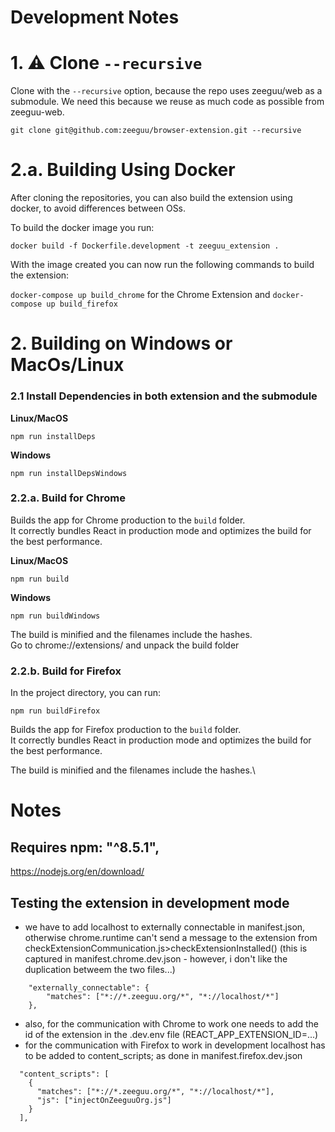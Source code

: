 # Development Notes

# 1. ⚠️ Clone `--recursive`

Clone with the `--recursive` option, because the repo uses zeeguu/web as a submodule.
We need this because we reuse as much code as possible from zeeguu-web.

```
git clone git@github.com:zeeguu/browser-extension.git --recursive
```


# 2.a. Building Using Docker

After cloning the repositories, you can also build the extension using docker, to avoid differences between OSs.

To build the docker image you run:

```
docker build -f Dockerfile.development -t zeeguu_extension .
```

With the image created you can now run the following commands to build the extension:

`docker-compose up build_chrome` for the Chrome Extension and `docker-compose up build_firefox`


# 2. Building on Windows or MacOs/Linux

### 2.1 Install Dependencies in both extension and the submodule

**Linux/MacOS**

```
npm run installDeps
```

**Windows** 
```
npm run installDepsWindows
```



### 2.2.a. Build for Chrome

Builds the app for Chrome production to the `build` folder.\
It correctly bundles React in production mode and optimizes the build for the best performance.

**Linux/MacOS**

```
npm run build
```

**Windows** 

```
npm run buildWindows
```

The build is minified and the filenames include the hashes.\
Go to chrome://extensions/ and unpack the build folder

### 2.2.b. Build for Firefox

In the project directory, you can run:

```
npm run buildFirefox
```

Builds the app for Firefox production to the `build` folder.\
It correctly bundles React in production mode and optimizes the build for the best performance.

The build is minified and the filenames include the hashes.\

# Notes

## Requires npm: "^8.5.1",

https://nodejs.org/en/download/


## Testing the extension in development mode

- we have to add localhost to externally connectable in manifest.json, otherwise chrome.runtime can't
  send a message to the extension from checkExtensionCommunication.js>checkExtensionInstalled()
  (this is captured in manifest.chrome.dev.json - however, i don't like the duplication betweem the two files...)

```
    "externally_connectable": {
        "matches": ["*://*.zeeguu.org/*", "*://localhost/*"]
    },
```

- also, for the communication with Chrome to work one needs to add the id of the extension
  in the .dev.env file (REACT_APP_EXTENSION_ID=...)
- for the communication with Firefox to work in development localhost has to be added to content_scripts; as done in manifest.firefox.dev.json

```
  "content_scripts": [
    {
      "matches": ["*://*.zeeguu.org/*", "*://localhost/*"],
      "js": ["injectOnZeeguuOrg.js"]
    }
  ],
```
